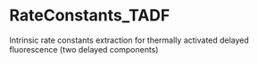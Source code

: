 # RateConstants_TADF
Intrinsic rate constants extraction for thermally activated delayed fluorescence (two delayed components)
